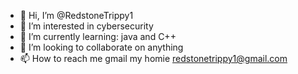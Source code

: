 - 👋 Hi, I’m @RedstoneTrippy1
- 👀 I’m interested in cybersecurity
- 🌱 I’m currently learning: java and C++
- 💞️ I’m looking to collaborate on anything
- 📫 How to reach me gmail my homie redstonetrippy1@gmail.com

<!---
RedstoneTrippy1/RedstoneTrippy1 is a ✨ special ✨ repository because its `README.md` (this file) appears on your GitHub profile.
You can click the Preview link to take a look at your changes.
--->
